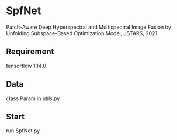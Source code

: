 # SpfNet
Patch-Aware Deep Hyperspectral and Multispectral Image Fusion by Unfolding Subspace-Based Optimization Model, JSTARS, 2021

## Requirement
tensorflow 1.14.0

## Data
class Param in utils.py

## Start
run SpfNet.py
